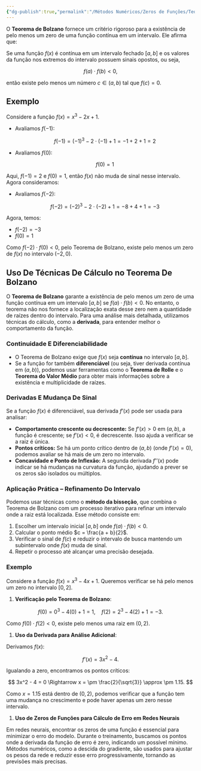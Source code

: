 ```yaml
---
{"dg-publish":true,"permalink":"/Métodos Numéricos/Zeros de Funções/Teorema De Bolzano/","dgPassFrontmatter":true,"created":"2025-03-22T17:02:11.166-03:00"}
---
```



O **Teorema de Bolzano** fornece um critério rigoroso para a existência de pelo menos um zero de uma função contínua em um intervalo. Ele afirma que:

Se uma função $f(x)$ é contínua em um intervalo fechado $[a, b]$ e os valores da função nos extremos do intervalo possuem sinais opostos, ou seja,

$$
 f(a) \cdot f(b) < 0, 
$$

então existe pelo menos um número $c \in (a, b)$ tal que $f(c) = 0$.

## Exemplo

Considere a função $f(x) = x^3 - 2x + 1$.

- Avaliamos $f(-1)$:

  $$
 f(-1) = (-1)^3 - 2 \cdot (-1) + 1 = -1 + 2 + 1 = 2
$$

- Avaliamos $f(0)$:

  $$
 f(0) = 1
$$

Aqui, $f(-1) = 2$ e $f(0) = 1$, então $f(x)$ não muda de sinal nesse intervalo. Agora consideramos:

- Avaliamos $f(-2)$:

  $$
 f(-2) = (-2)^3 - 2 \cdot (-2) + 1 = -8 + 4 + 1 = -3
$$

Agora, temos:

- $f(-2) = -3$
- $f(0) = 1$

Como $f(-2) \cdot f(0) < 0$, pelo Teorema de Bolzano, existe pelo menos um zero de $f(x)$ no intervalo $(-2, 0)$.

## Uso De Técnicas De Cálculo no Teorema De Bolzano

O **Teorema de Bolzano** garante a existência de pelo menos um zero de uma função contínua em um intervalo $[a, b]$ se $f(a) \cdot f(b) < 0$. No entanto, o teorema não nos fornece a localização exata desse zero nem a quantidade de raízes dentro do intervalo. Para uma análise mais detalhada, utilizamos técnicas do cálculo, como a **derivada**, para entender melhor o comportamento da função.

### Continuidade E Diferenciabilidade

- O Teorema de Bolzano exige que $f(x)$ seja **contínua** no intervalo $[a, b]$.
- Se a função for também **diferenciável** (ou seja, tiver derivada contínua em $(a, b)$), podemos usar ferramentas como o **Teorema de Rolle** e o **Teorema do Valor Médio** para obter mais informações sobre a existência e multiplicidade de raízes.

### Derivadas E Mudança De Sinal

Se a função $f(x)$ é diferenciável, sua derivada $f’(x)$ pode ser usada para analisar:

- **Comportamento crescente ou decrescente:** Se $f’(x) > 0$ em $(a, b)$, a função é crescente; se $f’(x) < 0$, é decrescente. Isso ajuda a verificar se a raiz é única.
- **Pontos críticos:** Se há um ponto crítico dentro de $(a, b)$ (onde $f’(x) = 0$), podemos avaliar se há mais de um zero no intervalo.
- **Concavidade e Ponto de Inflexão:** A segunda derivada $f’’(x)$ pode indicar se há mudanças na curvatura da função, ajudando a prever se os zeros são isolados ou múltiplos.

### Aplicação Prática – Refinamento Do Intervalo

Podemos usar técnicas como o **método da bisseção**, que combina o Teorema de Bolzano com um processo iterativo para refinar um intervalo onde a raiz está localizada. Esse método consiste em:

1. Escolher um intervalo inicial $[a, b]$ onde $f(a) \cdot f(b) < 0$.
2. Calcular o ponto médio $c = \frac{a + b}{2}$.
3. Verificar o sinal de $f(c)$ e reduzir o intervalo de busca mantendo um subintervalo onde $f(x)$ muda de sinal.
4. Repetir o processo até alcançar uma precisão desejada.

### Exemplo

Considere a função $f(x) = x^3 - 4x + 1$. Queremos verificar se há pelo menos um zero no intervalo $[0,2]$.

1. **Verificação pelo Teorema de Bolzano**:

$$
 f(0) = 0^3 - 4(0) + 1 = 1, \quad f(2) = 2^3 - 4(2) + 1 = -3.
$$

Como $f(0) \cdot f(2) < 0$, existe pelo menos uma raiz em $(0,2)$.

1. **Uso da Derivada para Análise Adicional**:

Derivamos $f(x)$:

$$
 f’(x) = 3x^2 - 4.
$$

Igualando a zero, encontramos os pontos críticos:

$$
 3x^2 - 4 = 0 \Rightarrow x = \pm \frac{2}{\sqrt{3}} \approx \pm 1.15.
$$

Como $x = 1.15$ está dentro de $(0,2)$, podemos verificar que a função tem uma mudança no crescimento e pode haver apenas um zero nesse intervalo.

1. **Uso de Zeros de Funções para Cálculo de Erro em Redes Neurais**

Em redes neurais, encontrar os zeros de uma função é essencial para minimizar o erro do modelo. Durante o treinamento, buscamos os pontos onde a derivada da função de erro é zero, indicando um possível mínimo. Métodos numéricos, como a descida do gradiente, são usados para ajustar os pesos da rede e reduzir esse erro progressivamente, tornando as previsões mais precisas.
